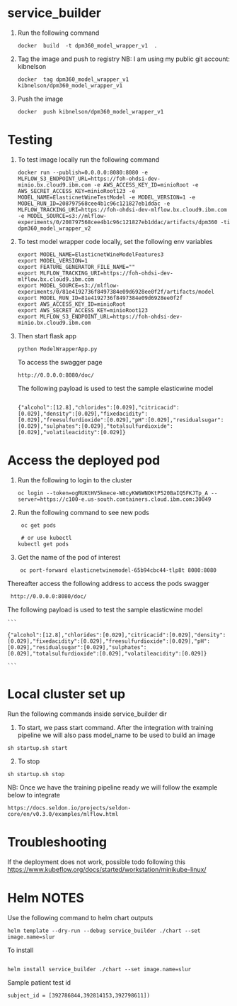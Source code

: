 # service_builder
1. Run the following command
 
     ``` 
     docker  build  -t dpm360_model_wrapper_v1  .
    
     ```

2. Tag the image and push to registry
    NB: I am using my public git account: kibnelson
    
     ``` 
     docker  tag dpm360_model_wrapper_v1 kibnelson/dpm360_model_wrapper_v1
    
     ```
3. Push the image   
  
     ``` 
     docker  push kibnelson/dpm360_model_wrapper_v1
    
     ```
 # Testing    
1. To test image locally run the following command
 
    ```
    docker run --publish=0.0.0.0:8080:8080 -e MLFLOW_S3_ENDPOINT_URL=https://foh-ohdsi-dev-minio.bx.cloud9.ibm.com -e AWS_ACCESS_KEY_ID=minioRoot -e AWS_SECRET_ACCESS_KEY=minioRoot123 -e MODEL_NAME=ElasticnetWineTestModel -e MODEL_VERSION=1 -e MODEL_RUN_ID=208797568cee4b1c96c121827eb1ddac -e MLFLOW_TRACKING_URI=https://foh-ohdsi-dev-mlflow.bx.cloud9.ibm.com -e MODEL_SOURCE=s3://mlflow-experiments/0/208797568cee4b1c96c121827eb1ddac/artifacts/dpm360 -ti dpm360_model_wrapper_v2

    ``` 
2. To test model wrapper code locally, set the following env variables 
     ``` 
    export MODEL_NAME=ElasticnetWineModelFeatures3
    export MODEL_VERSION=1
    export FEATURE_GENERATOR_FILE_NAME=""
    export MLFLOW_TRACKING_URI=https://foh-ohdsi-dev-mlflow.bx.cloud9.ibm.com
    export MODEL_SOURCE=s3://mlflow-experiments/0/81e4192736f8497384e09d6928ee0f2f/artifacts/model
    export MODEL_RUN_ID=81e4192736f8497384e09d6928ee0f2f
    export AWS_ACCESS_KEY_ID=minioRoot
    export AWS_SECRET_ACCESS_KEY=minioRoot123
    export MLFLOW_S3_ENDPOINT_URL=https://foh-ohdsi-dev-minio.bx.cloud9.ibm.com
    
     ```
3. Then start flask app
    ```
    python ModelWrapperApp.py    
    
    ```
  
    To access the swagger page
    
    ```
    http://0.0.0.0:8080/doc/
    
    ```       
    The following payload is used to test the sample elasticwine model 
    
    ```
    
    {"alcohol":[12.8],"chlorides":[0.029],"citricacid":[0.029],"density":[0.029],"fixedacidity":[0.029],"freesulfurdioxide":[0.029],"pH":[0.029],"residualsugar":[0.029],"sulphates":[0.029],"totalsulfurdioxide":[0.029],"volatileacidity":[0.029]}
    
    ```
# Access the deployed pod
1. Run the following to login to the cluster
   
   ```
   oc login --token=ogRUKtHV5kmece-W8cyKW6WNOKtP520BaIQ5FKJTp_A --server=https://c100-e.us-south.containers.cloud.ibm.com:30049
   ```
2. Run the following command to see new pods 
   ```
    oc get pods
   
    # or use kubectl
   kubectl get pods    
   ```   
 2. Get the name of the pod of interest
   ```
       oc port-forward elasticnetwinemodel-65b94cbc44-tlp8t 8080:8080 
   ```  
   Thereafter access the following address to access the pods swagger
   ```
    http://0.0.0.0:8080/doc/

   ```
   The following payload is used to test the sample elasticwine model 
    
    ```
    
    {"alcohol":[12.8],"chlorides":[0.029],"citricacid":[0.029],"density":[0.029],"fixedacidity":[0.029],"freesulfurdioxide":[0.029],"pH":[0.029],"residualsugar":[0.029],"sulphates":[0.029],"totalsulfurdioxide":[0.029],"volatileacidity":[0.029]}
    
    ```

# Local cluster set up
Run the following commands inside service_builder dir
1. To start, we pass start command. After the integration with training pipeline we will also pass model_name to  be used to build  an image
```
sh startup.sh start 

```

2. To stop
```
sh startup.sh stop

```

NB: Once we have the training pipeline ready we will follow the example below to integrate

```
https://docs.seldon.io/projects/seldon-core/en/v0.3.0/examples/mlflow.html
```

# Troubleshooting

If the deployment does not work, possible todo following this https://www.kubeflow.org/docs/started/workstation/minikube-linux/

# Helm NOTES

Use the following command to helm chart outputs

```
helm template --dry-run --debug service_builder ./chart --set image.name=slur

```
To install 

```

helm install service_builder ./chart --set image.name=slur

```


Sample patient test id

```
subject_id = [392786844,392814153,392798611])

```
